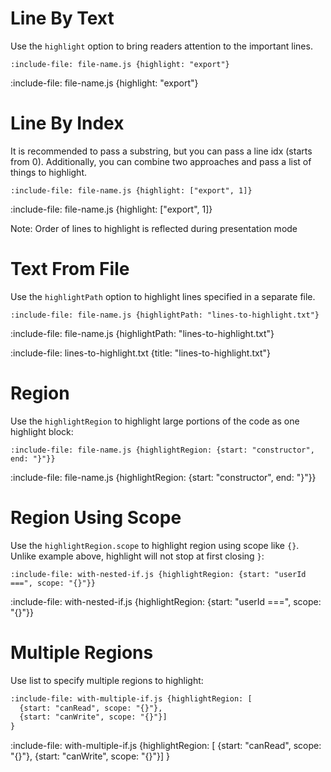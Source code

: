 # Line By Text

Use the `highlight` option to bring readers attention to the important lines.

    :include-file: file-name.js {highlight: "export"}

:include-file: file-name.js {highlight: "export"}

# Line By Index

It is recommended to pass a substring, but you can pass a line idx (starts from 0).
Additionally, you can combine two approaches and pass a list of things to highlight.

    :include-file: file-name.js {highlight: ["export", 1]}

:include-file: file-name.js {highlight: ["export", 1]}

Note: Order of lines to highlight is reflected during presentation mode

# Text From File

Use the `highlightPath` option to highlight lines specified in a separate file.

    :include-file: file-name.js {highlightPath: "lines-to-highlight.txt"}

:include-file: file-name.js {highlightPath: "lines-to-highlight.txt"}

:include-file: lines-to-highlight.txt {title: "lines-to-highlight.txt"}

# Region

Use the `highlightRegion` to highlight large portions of the code as one highlight block:

    :include-file: file-name.js {highlightRegion: {start: "constructor", end: "}"}}

:include-file: file-name.js {highlightRegion: {start: "constructor", end: "}"}}

# Region Using Scope

Use the `highlightRegion.scope` to highlight region using scope like `{}`.
Unlike example above, highlight will not stop at first closing `}`:

    :include-file: with-nested-if.js {highlightRegion: {start: "userId ===", scope: "{}"}}

:include-file: with-nested-if.js {highlightRegion: {start: "userId ===", scope: "{}"}}

# Multiple Regions

Use list to specify multiple regions to highlight:

```markdown
:include-file: with-multiple-if.js {highlightRegion: [
  {start: "canRead", scope: "{}"},
  {start: "canWrite", scope: "{}"}]
}
```

:include-file: with-multiple-if.js {highlightRegion: [
{start: "canRead", scope: "{}"},
{start: "canWrite", scope: "{}"}]
}
